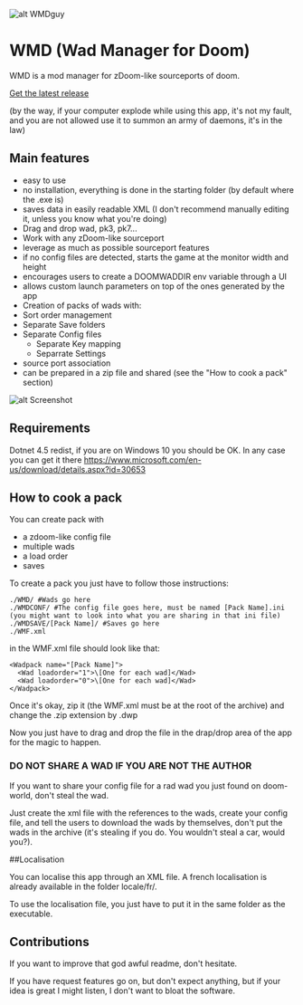 ![alt WMDguy](https://raw.githubusercontent.com/EricReichenbach/WMD/master/readme/WMDguy.png "WMDguy")

# WMD (Wad Manager for Doom)

WMD is a mod manager for zDoom-like sourceports of doom.

[Get the latest release](https://github.com/EricReichenbach/WMD/releases/latest "Latest Releases")

(by the way, if your computer explode while using this app, it's not my fault, and you are not allowed use it to summon an army of daemons, it's in the law)

## Main features
- easy to use
- no installation, everything is done in the starting folder (by default where the .exe is)
- saves data in easily readable XML (I don't recommend manually editing it, unless you know what you're doing)
- Drag and drop wad, pk3, pk7...
- Work with any zDoom-like sourceport
- leverage as much as possible sourceport features
 - if no config files are detected, starts the game at the monitor width and height
 - encourages users to create a DOOMWADDIR env variable through a UI
 - allows custom launch parameters on top of the ones generated by the app
- Creation of packs of wads with:
 - Sort order management
 - Separate Save folders
 - Separate Config files
   - Separate Key mapping
   - Separrate Settings
 - source port association
 - can be prepared in a zip file and shared (see the "How to cook a pack" section)

![alt Screenshot](https://raw.githubusercontent.com/EricReichenbach/WMD/master/readme/WMD.png "Screenshot")

## Requirements

Dotnet 4.5 redist, if you are on Windows 10 you should be OK. In any case you can get it there https://www.microsoft.com/en-us/download/details.aspx?id=30653

## How to cook a pack
You can create pack with

- a zdoom-like config file
- multiple wads
- a load order
- saves

To create a pack you just have to follow those instructions:

    ./WMD/ #Wads go here
    ./WMDCONF/ #The config file goes here, must be named [Pack Name].ini (you might want to look into what you are sharing in that ini file)
    ./WMDSAVE/[Pack Name]/ #Saves go here
    ./WMF.xml

in the WMF.xml file should look like that:

    <Wadpack name="[Pack Name]">
      <Wad loadorder="1">\[One for each wad]</Wad>
      <Wad loadorder="0">\[One for each wad]</Wad>
    </Wadpack>

Once it's okay, zip it (the WMF.xml must be at the root of the archive) and change the .zip extension by .dwp

Now you just have to drag and drop the file in the drap/drop area of the app for the magic to happen.

### DO NOT SHARE A WAD IF YOU ARE NOT THE AUTHOR

If you want to share your config file for a rad wad you just found on doom-world, don't steal the wad.

Just create the xml file with the references to the wads, create your config file, and tell the users to download the wads by themselves, don't put the wads in the archive (it's stealing if you do. You wouldn't steal a car, would you?).

##Localisation

You can localise this app through an XML file. A french localisation is already available in the folder locale/fr/.

To use the localisation file, you just have to put it in the same folder as the executable.

## Contributions

If you want to improve that god awful readme, don't hesitate.

If you have request features go on, but don't expect anything, but if your idea is great I might listen, I don't want to bloat the software.
